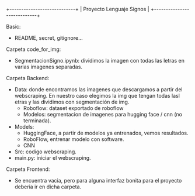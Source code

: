 +----------------------------+
|  Proyecto Lenguaje Signos  |
+----------------------------+

Basic:
 - README, secret, gitignore...

Carpeta code_for_img:
 - SegmentacionSigno.ipynb: dividimos la imagen con todas las letras en varias imagenes separadas.

Carpeta Backend:
 - Data: donde encontramos las imagenes que descargamos a partir del webscraping. En nuestro caso elegimos la img que tengan todas lasl etras y las dividimos con segmentación de img.
    - Roboflow: dataset exportado de roboflow
    - Modelos: segmentacion de imagenes para hugging face / cnn (no terminada).
 - Models: 
    - HuggingFace, a partir de modelos ya entrenados, vemos resultados.
    - RoboFlow, entrenar modelo con software.
    - CNN
 - Src: codigo webscraping.
 - main.py: iniciar el webscraping.

Carpeta Frontend:
 - Se encuentra vacia, pero para alguna interfaz bonita para el proyecto deberia ir en dicha carpeta.